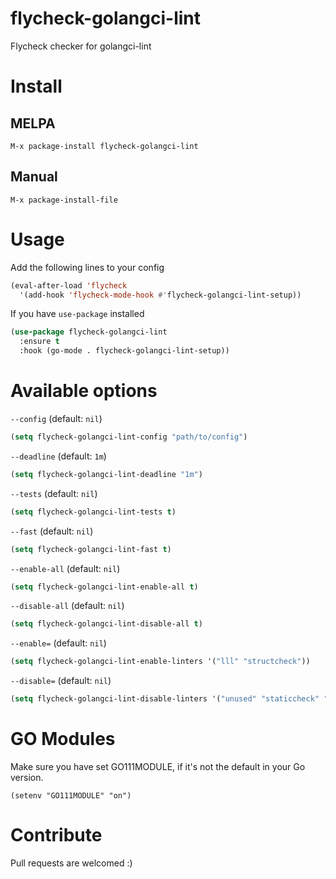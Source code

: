# flycheck-golangci-lint
Flycheck checker for golangci-lint

# Install
## MELPA
```
M-x package-install flycheck-golangci-lint
```

## Manual
```
M-x package-install-file
```

# Usage
Add the following lines to your config
```lisp
(eval-after-load 'flycheck                                       
  '(add-hook 'flycheck-mode-hook #'flycheck-golangci-lint-setup))
```

If you have `use-package` installed
```lisp
(use-package flycheck-golangci-lint
  :ensure t
  :hook (go-mode . flycheck-golangci-lint-setup))
```

# Available options
`--config` (default: `nil`)
```lisp
(setq flycheck-golangci-lint-config "path/to/config")
```

`--deadline` (default: `1m`)
```lisp
(setq flycheck-golangci-lint-deadline "1m")
```

`--tests` (default: `nil`)
```lisp
(setq flycheck-golangci-lint-tests t)
```

`--fast` (default: `nil`)
```lisp
(setq flycheck-golangci-lint-fast t)
```

`--enable-all` (default: `nil`)
```lisp
(setq flycheck-golangci-lint-enable-all t)
```

`--disable-all` (default: `nil`)
```lisp
(setq flycheck-golangci-lint-disable-all t)
```

`--enable=` (default: `nil`)
```lisp
(setq flycheck-golangci-lint-enable-linters '("lll" "structcheck"))
```

`--disable=` (default: `nil`)
```lisp
(setq flycheck-golangci-lint-disable-linters '("unused" "staticcheck" "misspell"))
```

# GO Modules

Make sure you have set GO111MODULE, if it's not the default in your Go version.

```
(setenv "GO111MODULE" "on")
```

# Contribute
Pull requests are welcomed :)
